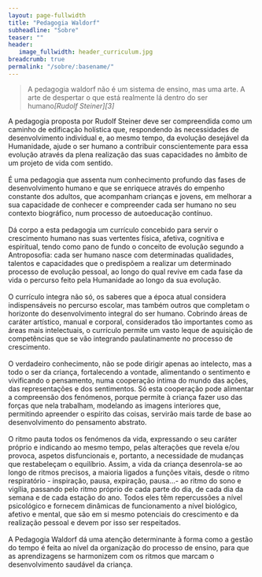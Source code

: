 ```yaml
---
layout: page-fullwidth
title: "Pedagogia Waldorf"
subheadline: "Sobre"
teaser: ""
header:
   image_fullwidth: header_curriculum.jpg
breadcrumb: true
permalink: "/sobre/:basename/"
---
```

> <span class="teaser">A pedagogia waldorf não é um sistema de ensino, mas uma arte. A arte de despertar o que está realmente lá dentro do ser humano</span><cite>[Rudolf Steiner][3]</cite>

A pedagogia proposta por Rudolf Steiner deve ser compreendida como um caminho de edificação holística que, respondendo às necessidades de desenvolvimento individual e, ao mesmo tempo, da evolução desejável da Humanidade, ajude o ser humano a contribuir conscientemente para essa evolução através da plena realização das suas capacidades no âmbito de um projeto de vida com sentido.<br><br>
É uma pedagogia que assenta num conhecimento profundo das fases de desenvolvimento humano e que se enriquece através do empenho constante dos adultos, que acompanham crianças e jovens, em melhorar a sua capacidade de conhecer e compreender cada ser humano no seu contexto biográfico, num processo de autoeducação contínuo.<br><br>
Dá corpo a esta pedagogia um currículo concebido para servir o crescimento humano nas suas vertentes física, afetiva, cognitiva e espiritual, tendo como pano de fundo o conceito de evolução segundo a Antroposofia: cada ser humano nasce com determinadas qualidades, talentos e capacidades que o predispõem a realizar um determinado processo de evolução pessoal, ao longo do qual revive em cada fase da vida o percurso feito pela Humanidade ao longo da sua evolução.<br><br>
O currículo integra não só, os saberes que a época atual considera indispensáveis no percurso escolar, mas também outros que completam o horizonte do desenvolvimento integral do ser humano. Cobrindo áreas de caráter artístico, manual e corporal, considerados tão importantes como as áreas mais intelectuais, o currículo permite um vasto leque de aquisição de competências que se vão integrando paulatinamente no processo de crescimento.<br><br>
O verdadeiro conhecimento, não se pode dirigir apenas ao intelecto, mas a todo o ser da criança, fortalecendo a vontade, alimentando o sentimento e vivificando o pensamento, numa cooperação íntima do mundo das ações, das representações e dos sentimentos. Só esta cooperação pode alimentar a compreensão dos fenómenos, porque permite à criança fazer uso das forças que nela trabalham, modelando as imagens interiores que, permitindo apreender o espírito das coisas, servirão mais tarde de base ao desenvolvimento do pensamento abstrato.<br><br>
O ritmo pauta todos os fenómenos da vida, expressando o seu caráter próprio e indicando ao mesmo tempo, pelas alterações que revela e/ou provoca, aspetos disfuncionais e, portanto, a necessidade de mudanças que restabeleçam o equilíbrio. Assim, a vida da criança desenrola-se ao longo de ritmos precisos, a maioria ligados a funções vitais, desde o ritmo respiratório - inspiração, pausa, expiração, pausa...- ao ritmo do sono e vigília, passando pelo ritmo próprio de cada parte do dia, de cada dia da semana e de cada estação do ano. Todos eles têm repercussões a nível psicológico e fornecem dinâmicas de funcionamento a nível biológico, afetivo e mental, que são em si mesmo potenciais do crescimento e da realização pessoal e devem por isso ser respeitados.<br><br>
A Pedagogia Waldorf dá uma atenção determinante à forma como a gestão do tempo é feita ao nível da organização do processo de ensino, para que as aprendizagens se harmonizem com os ritmos que marcam o desenvolvimento saudável da criança.
